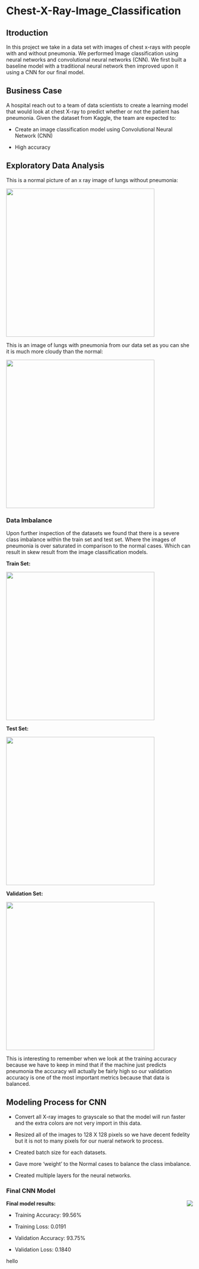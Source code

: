 # Chest-X-Ray-Image_Classification

## Itroduction 

In this project we take in a data set with images of chest x-rays with people with and without pneumonia. We performed Image classification using neural networks and convolutional neural networks (CNN). We first built a baseline model with a traditional neural network then improved upon it using a CNN for our final model.  

## Business Case

A hospital reach out to a team of data scientists to create a learning model that would look at chest X-ray to predict whether or not the patient has pneumonia.
Given the dataset from Kaggle, the team are expected to:

- Create an image classification model using Convolutional Neural Network (CNN)

- High accuracy

## Exploratory Data Analysis


This is a normal picture of an x ray image of lungs without pneumonia:

<img src="https://github.com/Ericusick/Chest-X-Ray-Image_Classification/blob/main/Pictures%20for%20non-technical/normal.jpeg?raw=true" width="400" height="400" />

This is an image of lungs with pneumonia from our data set as you can she it is much more cloudy than the normal:

<img src="https://github.com/Ericusick/Chest-X-Ray-Image_Classification/blob/main/Pictures%20for%20non-technical/pneumonia.jpg" width="400" height="400" />

### Data Imbalance

Upon further inspection of the datasets we found that there is a severe class imbalance within the train set and test set. Where the images of pneumonia is over saturated in comparison to the normal cases. Which can result in skew result from the image classification models.

__Train Set:__

<img src="https://github.com/Ericusick/Chest-X-Ray-Image_Classification/blob/main/Pictures%20for%20non-technical/Test%20Imbalance.PNG" width="400" height="400" />

__Test Set:__

<img src="https://github.com/Ericusick/Chest-X-Ray-Image_Classification/blob/main/Pictures%20for%20non-technical/Train%20Imbalance.PNG" width="400" height="400" />

__Validation Set:__

<img src="https://github.com/Ericusick/Chest-X-Ray-Image_Classification/blob/main/Pictures%20for%20non-technical/Val%20Imbalance.PNG" width="400" height="400" />

This is interesting to remember when we look at the training accuracy because we have to keep in mind that if the machine just predicts pneumonia the accuracy will actually be fairly high so our validation accuracy is one of the most important metrics because that data is balanced. 

## Modeling Process for CNN

- Convert all X-ray images to grayscale so that the model will run faster and the extra colors are not very import in this data. 

- Resized all of the images to 128 X 128 pixels so we have decent fedelity but it is not to many pixels for our nueral network to process. 

- Created batch size for each datasets.

- Gave more ‘weight’ to the Normal cases to balance the class imbalance.

- Created multiple layers for the neural networks.

### Final CNN Model

<img align="right" src="https://github.com/Ericusick/Chest-X-Ray-Image_Classification/blob/main/Pictures%20for%20non-technical/Final%20CNN%20Graphs.PNG">

__Final model results:__

- Training Accuracy: 99.56%

- Training Loss: 0.0191

- Validation Accuracy: 93.75%

- Validation Loss: 0.1840
















hello



